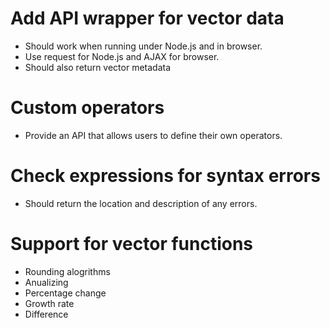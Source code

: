 # Add API wrapper for vector data
- Should work when running under Node.js and in browser.
- Use request for Node.js and AJAX for browser.
- Should also return vector metadata

# Custom operators
- Provide an API that allows users to define their own operators.

# Check expressions for syntax errors
- Should return the location and description of any errors.

# Support for vector functions
- Rounding alogrithms
- Anualizing
- Percentage change
- Growth rate
- Difference
